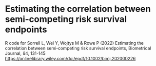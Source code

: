 # Estimating the correlation between semi-competing risk survival endpoints

R code for Sorrell L, Wei Y, Wojtys M & Rowe P (2022) Estimating the correlation between semi-competing risk survival endpoints, Biometrical Journal, 64, 131-145 https://onlinelibrary.wiley.com/doi/epdf/10.1002/bimj.202000226
